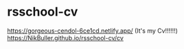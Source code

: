 # rsschool-cv
https://gorgeous-cendol-6ce1cd.netlify.app/ (It's my Cv!!!!!!)
https://NikBuller.github.io/rsschool-cv/cv
